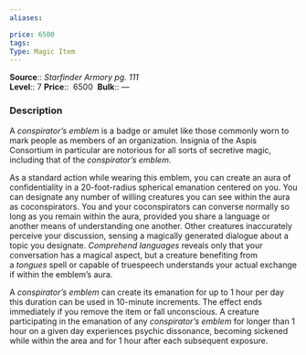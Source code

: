 ```yaml
---
aliases: 

price: 6500 
tags: 
Type: Magic Item
---
```

**Source**:: _Starfinder Armory pg. 111_  
**Level**:: 7
**Price**::  6500 
**Bulk**:: —

### Description

A _conspirator’s emblem_ is a badge or amulet like those commonly worn to mark people as members of an organization. Insignia of the Aspis Consortium in particular are notorious for all sorts of secretive magic, including that of the _conspirator’s emblem_.  
  
As a standard action while wearing this emblem, you can create an aura of confidentiality in a 20-foot-radius spherical emanation centered on you. You can designate any number of willing creatures you can see within the aura as coconspirators. You and your coconspirators can converse normally so long as you remain within the aura, provided you share a language or another means of understanding one another. Other creatures inaccurately perceive your discussion, sensing a magically generated dialogue about a topic you designate. _Comprehend languages_ reveals only that your conversation has a magical aspect, but a creature benefiting from a _tongues_ spell or capable of truespeech understands your actual exchange if within the emblem’s aura.  
  
A _conspirator’s emblem_ can create its emanation for up to 1 hour per day this duration can be used in 10-minute increments. The effect ends immediately if you remove the item or fall unconscious. A creature participating in the emanation of any _conspirator’s emblem_ for longer than 1 hour on a given day experiences psychic dissonance, becoming sickened while within the area and for 1 hour after each subsequent exposure.
